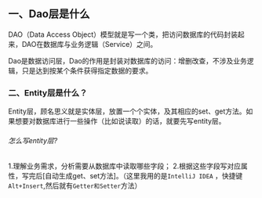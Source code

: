 ## 一、Dao层是什么

DAO（Data Access Object）模型就是写一个类，把访问数据库的代码封装起来，DAO在数据库与业务逻辑（Service）之间。

Dao是数据访问层，Dao的作用是封装对数据库的访问：增删改查，不涉及业务逻辑，只是达到按某个条件获得指定数据的要求。

### 二、Entity层是什么？

Entity层，顾名思义就是实体层，放置一个个实体，及其相应的set、get方法。如果想要对数据库进行一些操作（比如说读取）的话，就要先写entity层。

###### 怎么写entity层?

1.理解业务需求，分析需要从数据库中读取哪些字段；
2.根据这些字段写对应属性，写完后[自动生成get、set方法]。（这里我用的是`IntelliJ IDEA` ，快捷键`Alt+Insert`,然后就有`Getter和Setter`方法）